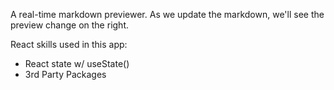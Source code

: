 A real-time markdown previewer. As we update the markdown, we'll see the preview change on the right.

React skills used in this app:
- React state w/ useState()
- 3rd Party Packages

